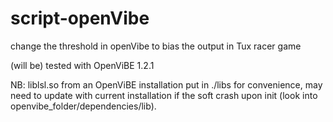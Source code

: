 # script-openVibe

change the threshold in openVibe to bias the output in Tux racer game

(will be) tested with OpenViBE 1.2.1

NB: liblsl.so from an OpenViBE installation put in ./libs for convenience, may need to update with current installation if the soft crash upon init (look into  openvibe_folder/dependencies/lib).
